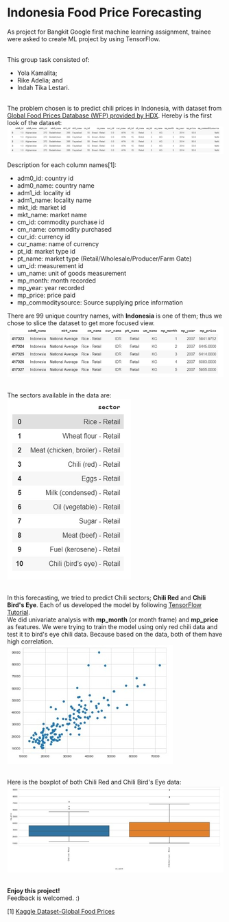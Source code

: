 # Indonesia Food Price Forecasting


As project for Bangkit Google first machine learning assignment, trainee were asked to create ML project by using TensorFlow.<br/><br/>

This group task consisted of:<br/>
- Yola Kamalita;
- Rike Adelia; and
- Indah Tika Lestari.<br/><br/>

The problem chosen is to predict chili prices in Indonesia, with dataset from [Global Food Prices Database (WFP) provided by HDX](https://data.humdata.org/dataset/wfp-food-prices/resource/12d7c8e3-eff9-4db0-93b7-726825c4fe9a). Hereby is the first look of the dataset:<br/>
![](./images/first_look.jpeg)<br/>

Description for each column names[1]:<br/>
- adm0_id: country id
- adm0_name: country name
- adm1_id: locality id
- adm1_name: locality name
- mkt_id: market id
- mkt_name: market name
- cm_id: commodity purchase id
- cm_name: commodity purchased
- cur_id: currency id
- cur_name: name of currency
- pt_id: market type id
- pt_name: market type (Retail/Wholesale/Producer/Farm Gate)
- um_id: measurement id
- um_name: unit of goods measurement
- mp_month: month recorded
- mp_year: year recorded
- mp_price: price paid
- mp_commoditysource: Source supplying price information

There are 99 unique country names, with **Indonesia** is one of them; thus we chose to slice the dataset to get more focused view.<br/>
![](./images/indonesia.jpeg)<br/><br/>

The sectors available in the data are:<br/>
![](./images/indonesia_commodities.jpeg)<br/><br/>

In this forecasting, we tried to predict Chili sectors; **Chili Red** and **Chili Bird's Eye**. Each of us developed the model by following [TensorFlow Tutorial](https://www.tensorflow.org/tutorials/structured_data/time_series#part_2_forecast_a_multivariate_time_series).<br/>
We did univariate analysis with **mp_month** (or month frame) and **mp_price** as features. We were trying to train the model using only red chili data and test it to bird's eye chili data. Because based on the data, both of them have high correlation.<br/>
![](./images/correlation.jpeg)<br/><br/>

Here is the boxplot of both Chili Red and Chili Bird's Eye data:<br/>
![](./images/boxplot.jpeg)<br/><br/>

**Enjoy this project!**<br/>
Feedback is welcomed. :)

[1] [Kaggle Dataset-Global Food Prices](https://www.kaggle.com/jboysen/global-food-prices)

